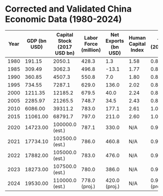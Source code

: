 # Corrected and Validated China Economic Data (1980-2024)

| Year | GDP (bn USD) | Capital Stock (2017 USD bn) | Labor Force (million) | Net Exports (bn USD) | Human Capital Index | TFP (2017=1)  | Consumption (bn USD) | Investment (bn USD) | FX Rate (CNY/USD) |
| ---- | ------------ | --------------------------- | --------------------- | -------------------- | ------------------- | ------------- | -------------------- | ------------------- | ----------------- |
| 1980 | 191.15       | 2050.1                      | 428.3                 | 1.3                  | 1.58                | 0.832         | 123.65               | 66.15               | 1.50              |
| 1985 | 309.49       | 3062.3                      | 496.8                 | -13.1                | 1.77                | 0.878         | 201.39               | 120.90              | 2.94              |
| 1990 | 360.85       | 4507.3                      | 550.8                 | 7.0                  | 1.80                | 0.805         | 229.68               | 123.26              | 4.78              |
| 1995 | 734.55       | 7287.1                      | 629.0                 | 136.0                | 2.02                | 0.869         | 433.84               | 285.28              | 8.35              |
| 2000 | 1211.35      | 12185.2                     | 679.5                 | 40.0                 | 2.24                | 0.810         | 770.06               | 406.69              | 8.28              |
| 2005 | 2285.97      | 21265.5                     | 748.7                 | 34.5                 | 2.43                | 0.895         | 1243.21              | 922.30              | 8.19              |
| 2010 | 6086.00      | 39311.2                     | 783.0                 | 177.1                | 2.61                | 1.031         | 2977.44              | 2833.95             | 6.77              |
| 2015 | 11061.00     | 68791.7                     | 797.0                 | 211.0                | 2.60                | 1.019         | 5972.23              | 4782.44             | 6.23              |
| 2020 | 14723.00     | 100000.0 (est.)             | 787.1                 | 330.0                | N/A                 | 0.936         | 8071.33              | 6370.00             | 6.90              |
| 2021 | 17734.10     | 102500.0 (est.)             | 786.0                 | 460.8                | N/A                 | 0.951         | 9420.00              | 6840.00             | 6.45              |
| 2022 | 17882.00     | 105000.0 (est.)             | 783.0                 | 476.0                | N/A                 | 0.961         | 10000.00             | 7520.00             | 6.73              |
| 2023 | 18273.00     | 107500.0 (est.)             | 780.0                 | 386.0                | N/A                 | 0.971         | 10500.00             | 7270.00             | 7.07              |
| 2024 | 19530.00     | 110000.0 (est.)             | 778.0 (proj.)         | 420.0 (proj.)        | N/A                 | 0.979 (proj.) | 11250.00 (proj.)     | 7500.00 (proj.)     | 7.00 (proj.)      |
